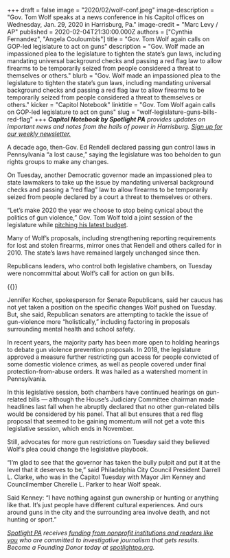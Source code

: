 +++
draft = false
image = "2020/02/wolf-conf.jpeg"
image-description = "Gov. Tom Wolf speaks at a news conference in his Capitol offices on Wednesday, Jan. 29, 2020 in Harrisburg, Pa."
image-credit = "Marc Levy / AP"
published = 2020-02-04T21:30:00.000Z
authors = ["Cynthia Fernandez", "Angela Couloumbis"]
title = "Gov. Tom Wolf again calls on GOP-led legislature to act on guns"
description = "Gov. Wolf made an impassioned plea to the legislature to tighten the state’s gun laws, including mandating universal background checks and passing a red flag law to allow firearms to be temporarily seized from people considered a threat to themselves or others."
blurb = "Gov. Wolf made an impassioned plea to the legislature to tighten the state’s gun laws, including mandating universal background checks and passing a red flag law to allow firearms to be temporarily seized from people considered a threat to themselves or others."
kicker = "Capitol Notebook"
linktitle = "Gov. Tom Wolf again calls on GOP-led legislature to act on guns"
slug = "wolf-legislature-guns-bills-red-flag"
+++
***Capitol Notebook by Spotlight PA** provides updates on important news and notes from the halls of power in Harrisburg. [Sign up for our weekly newsletter.](https://www.spotlightpa.org/newsletters)*

A decade ago, then-Gov. Ed Rendell declared passing gun control laws in Pennsylvania “a lost cause,” saying the legislature was too beholden to gun rights groups to make any changes.

On Tuesday, another Democratic governor made an impassioned plea to state lawmakers to take up the issue by mandating universal background checks and passing a “red flag” law to allow firearms to be temporarily seized from people declared by a court a threat to themselves or others.

“Let’s make 2020 the year we choose to stop being cynical about the politics of gun violence,” Gov. Tom Wolf told a joint session of the legislature while <a href="https://www.inquirer.com/politics/pennsylvania/spl/pennsylvania-governor-tom-wolf-budget-address-20200204.html" >pitching his latest budget</a>.

Many of Wolf’s proposals, including strengthening reporting requirements for lost and stolen firearms, mirror ones that Rendell and others called for in 2010. The state’s laws have remained largely unchanged since then.

Republicans leaders, who control both legislative chambers, on Tuesday were noncommittal about Wolf’s call for action on gun bills.

{{<newsletter-inline>}}

Jennifer Kocher, spokesperson for Senate Republicans, said her caucus has not yet taken a position on the specific changes Wolf pushed on Tuesday. But, she said, Republican senators are attempting to tackle the issue of gun-violence more “holistically,” including factoring in proposals surrounding mental health and school safety.

In recent years, the majority party has been more open to holding hearings to debate gun violence prevention proposals. In 2018, the legislature approved a measure further restricting gun access for people convicted of some domestic violence crimes, as well as people covered under final protection-from-abuse orders. It was hailed as a watershed moment in Pennsylvania.

In this legislative session, both chambers have continued hearings on gun-related bills — although the House’s Judiciary Committee chairman made headlines last fall when he abruptly declared that no other gun-related bills would be considered by his panel. That all but ensures that a red flag proposal that seemed to be gaining momentum will not get a vote this legislative session, which ends in November.

Still, advocates for more gun restrictions on Tuesday said they believed Wolf’s plea could change the legislative playbook.

“I’m glad to see that the governor has taken the bully pulpit and put it at the level that it deserves to be,” said Philadelphia City Council President Darrell L. Clarke, who was in the Capitol Tuesday with Mayor Jim Kenney and Councilmember Cherelle L. Parker to hear Wolf speak.

Said Kenney: “I have nothing against gun ownership or hunting or anything like that. It’s just people have different cultural experiences. And ours around guns in the city and the surrounding area involve death, and not hunting or sport.”

<a href="https://www.spotlightpa.org/"><i>Spotlight PA</i></a><i> receives </i><a href="https://www.spotlightpa.org/support"><i>funding from nonprofit institutions and readers like you</i></a><i> who are committed to investigative journalism that gets results. Become a Founding Donor today at </i><a href="https://www.spotlightpa.org/"><i>spotlightpa.org</i></a><i>.</i>
